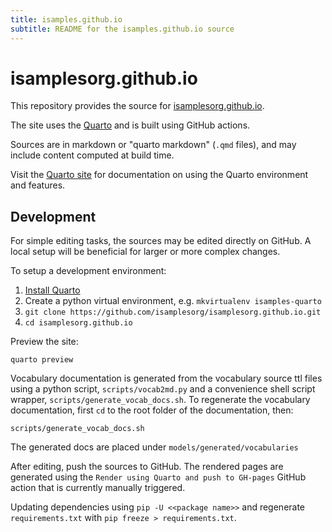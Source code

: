 ```yaml
---
title: isamples.github.io
subtitle: README for the isamples.github.io source
---
```


# isamplesorg.github.io

This repository provides the source for [isamplesorg.github.io](https://isamplesorg.github.io). 

The site uses the [Quarto](https://quarto.org/) and is built using GitHub actions.

Sources are in markdown or "quarto markdown" (`.qmd` files), and may include content computed at build time.

Visit the [Quarto site](https://quarto.org/docs/guide/) for documentation on using the Quarto environment and features.

## Development

For simple editing tasks, the sources may be edited directly on GitHub. A local setup will be beneficial for larger or more complex changes.

To setup a development environment:

1. [Install Quarto](https://quarto.org/docs/get-started/)
2. Create a python virtual environment, e.g. `mkvirtualenv isamples-quarto`
3. `git clone https://github.com/isamplesorg/isamplesorg.github.io.git`
4. `cd isamplesorg.github.io`

Preview the site:
```
quarto preview
```

Vocabulary documentation is generated from the vocabulary source ttl files using a python script, `scripts/vocab2md.py` and a convenience shell script wrapper, `scripts/generate_vocab_docs.sh`. To regenerate the vocabulary documentation, first `cd` to the root folder of the documentation, then:

```
scripts/generate_vocab_docs.sh
```

The generated docs are placed under `models/generated/vocabularies`

After editing, push the sources to GitHub. The rendered pages are generated using the `Render using Quarto and push to GH-pages` GitHub action that is currently manually triggered.

Updating dependencies using `pip -U <<package name>>` and regenerate `requirements.txt` with `pip freeze > requirements.txt`.